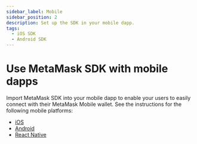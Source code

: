 ```yaml
---
sidebar_label: Mobile
sidebar_position: 2
description: Set up the SDK in your mobile dapp.
tags:
  - iOS SDK
  - Android SDK
---
```


# Use MetaMask SDK with mobile dapps

Import MetaMask SDK into your mobile dapp to enable your users
to easily connect with their MetaMask Mobile wallet.
See the instructions for the following mobile platforms:

- [iOS](ios.md)
- [Android](android.md)
- [React Native](react-native.md)
